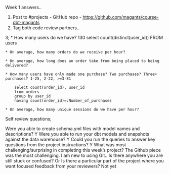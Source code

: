 Week 1 answers..

1. Post to #projects - GitHub repo - https://github.com/magants/course-dbt-magants
2. Tag both code review partners..

3;
    * How many users do we have? 130
        select count(distinct(user_id)) FROM users 

    * On average, how many orders do we receive per hour?

    * On average, how long does an order take from being placed to being delivered?

    * How many users have only made one purchase? Two purchases? Three+ purchases? 1-25, 2-22, >=3-81

        select count(order_id), user_id
        from orders
        group by user_id
        having count(order_id)=:Number_of_purchases

    * On average, how many unique sessions do we have per hour?

 
Self review questions;

Were you able to create schema.yml files with model names and descriptions? Y
Were you able to run your dbt models and snapshots against the data warehouse? Y
Could you run the queries to answer key questions from the project instructions? Y
What was most challenging/surprising in completing this week’s project? The Github piece was the most challenging. I am new to using Git..
Is there anywhere you are still stuck or confused? Or Is there a particular part of the project where you want focused feedback from your reviewers? Not yet